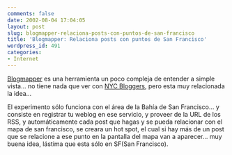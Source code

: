 ```yaml
---
comments: false
date: 2002-08-04 17:04:05
layout: post
slug: blogmapper-relaciona-posts-con-puntos-de-san-francisco
title: 'Blogmapper: Relaciona posts con puntos de San Francisco'
wordpress_id: 491
categories:
- Internet
---
```


[Blogmapper](http://www.blogmapper.com) es una herramienta un poco compleja de entender a simple vista… no tiene nada que ver con [NYC Bloggers](http://www.nycbloggers.com), pero esta muy relacionada la idea…





El experimento sólo funciona con el área de la Bahía de San Francisco… y consiste en registrar tu weblog en ese servicio, y proveer de la URL de los RSS, y automáticamente cada post que hagas y se pueda relacionar con el mapa de san francisco, se creara un hot spot, el cual si hay más de un post que se relacione a ese punto en la pantalla del mapa van a aparecer… muy buena idea, lástima que esta sólo en SF(San Francisco).




 

